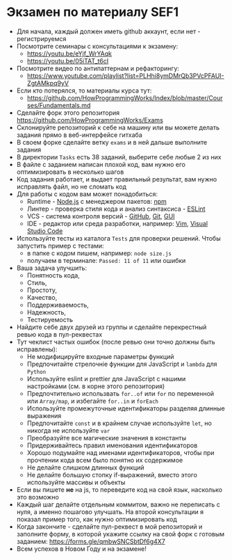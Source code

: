 # Экзамен по материалу SEF1

- Для начала, каждый должен иметь github аккаунт, если нет - регистрируемся
- Посмотрите семинары с консультациями к экзамену:
  - https://youtu.be/eYjf_WrYAqk
  - https://youtu.be/05iTAT_t6cI
- Посмотрите видео по антипаттернам и рефакторингу:
  - https://www.youtube.com/playlist?list=PLHhi8ymDMrQb3PVcPFAUI-ZgtAMkpq9yV
- Если кто потерялся, то материалы курса тут:
  - https://github.com/HowProgrammingWorks/Index/blob/master/Courses/Fundamentals.md
- Сделайте форк этого репозитория https://github.com/HowProgrammingWorks/Exams
- Склонируйте репозиторий к себе на машину или вы можете делать задания прямо в веб-интерфейсе гитхаба
- В своем форке сделайте ветку `exams` и в ней дальше выполните задания
- В директории `Tasks` есть 38 заданий, выберите себе любые 2 из них
- В файле с заданием написан плохой код, вам нужно его оптимизировать в несколько шагов
- Код задания работает, и выдает правильный результат, вам нужно исправлять файл, но не сломать код
- Для работы с кодом вам может понадобиться:
  - Runtime - [Node.js](https://nodejs.org/en/) с менеджером пакетов: [npm](https://www.npmjs.com/)
  - Линтер - проверка стиля кода и анализ синтаксиса - [ESLint](http://eslint.org/)
  - VCS - система контроля версий - [GitHub](https://github.com/), [Git](https://git-scm.com/), [GUI](https://desktop.github.com/)
  - IDE - редактор или среда разработки, например: [Vim](http://www.vim.org/), [Visual Studio Code](https://code.visualstudio.com/)
- Используйте тесты из каталога `Tests` для проверки решений. Чтобы запустить пример с тестами:
  - в папке с кодом пишем, например: `node size.js`
  - получаем в терминале: `Passed: 11 of 11` или ошибки
- Ваша задача улучшить:
  - Понятность кода,
  - Стиль,
  - Простоту,
  - Качество,
  - Поддерживаемость,
  - Надежность,
  - Тестируемость
- Найдите себе двух друзей из группы и сделайте перекрестный ревью кода в пул-реквестах
- Тут чеклист частых ошибок (после ревью они точно должны быть исправлены):
  - Не модифицируйте входные параметры функций
  - Предпочитайте стрелочніе функции для JavaScript и `lambda` для `Python`
  - Используйте eslint и prettier для JavaScript с нашими настройками (см. в корне этого репозитория)
  - Предпочтительно использвать `for..of` или `for` по переменной или `Array/map`, и избегайте `for..in` и `forEach`
  - Используйте промежуточные идентификаторы разделяя длинные выражения
  - Предпочитайте `const` и в крайнем случае используйте `let`, но никогда не используйте `var`
  - Преобразуйте все магические значения в константы
  - Придерживайтесь правил именования идентификаторов
  - Хорошо подумайте над именами идентификаторов, чтобы при прочтении кода всем было понятно их содержимое
  - Не делайте слишком длинных функций
  - Не делайте большую стопку if-выражений, вместо этого используйте массивы и объекты
- Если вы пишете **не** на js, то переведите код на свой язык, насколько это возможно
- Каждый шаг делайте отдельным коммитом, важно не переписать с нуля, а именно пошагово улучшать. На второй консультации я показал пример того, как нужно оптимизировать код
- Когда закончите - сделайте пул-реквест в мой репозиторий и заполните форму, в которой укажите ссылку на свой форк с готовым заданием: https://forms.gle/qmbwSNCSbtDf6g4X7
- Всем успехов в Новом Году и на экзамене!
